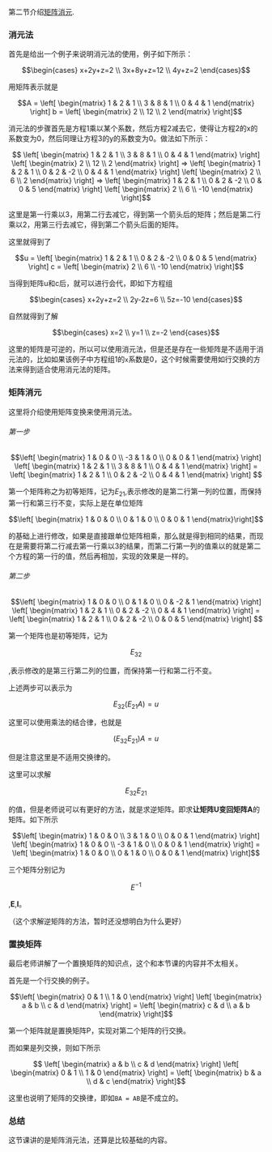 第二节介绍[矩阵消元](http://open.163.com/movie/2010/11/P/P/M6V0BQC4M_M6V29EGPP.html).

### 消元法

首先是给出一个例子来说明消元法的使用，例子如下所示：

```math
\begin{cases}
x+2y+z=2 \\
3x+8y+z=12 \\
 4y+z=2
\end{cases}
```

用矩阵表示就是
```math
A = \left[ \begin{matrix} 1 & 2 & 1 \\ 3 & 8 & 1 \\ 0 & 4 & 1 \end{matrix} \right]  b = \left[ \begin{matrix} 2 \\ 12 \\ 2 \end{matrix} \right]
```

消元法的步骤首先是方程1乘以某个系数，然后方程2减去它，使得让方程2的x的系数变为0，然后同理让方程3的y的系数变为0。做法如下所示：

```math
 \left[ \begin{matrix} 1 & 2 & 1 \\ 3 & 8 & 1 \\ 0 & 4 & 1 \end{matrix} \right]  \left[ \begin{matrix} 2 \\ 12 \\ 2 \end{matrix} \right]
 =>
 \left[ \begin{matrix} 1 & 2 & 1 \\ 0 & 2 & -2 \\ 0  & 4 & 1 \end{matrix} \right]  \left[ \begin{matrix} 2 \\ 6 \\ 2 \end{matrix} \right]
 =>
 \left[ \begin{matrix} 1 & 2 & 1 \\ 0 & 2 & -2 \\ 0  & 0 & 5 \end{matrix} \right]  \left[ \begin{matrix} 2 \\ 6 \\ -10 \end{matrix} \right]
```

这里是第一行乘以3，用第二行去减它，得到第一个箭头后的矩阵；然后是第二行乘以2，用第三行去减它，得到第二个箭头后面的矩阵。

这里就得到了
```math
u = \left[ \begin{matrix} 1 & 2 & 1 \\ 0 & 2 & -2 \\ 0  & 0 & 5 \end{matrix} \right]  c = \left[ \begin{matrix} 2 \\ 6 \\ -10 \end{matrix} \right]
```

当得到矩阵u和c后，就可以进行会代，即如下方程组
```math
\begin{cases}
x+2y+z=2 \\
2y-2z=6 \\
 5z=-10
\end{cases}
```

自然就得到了解
```math
\begin{cases}
x=2 \\
y=1 \\
z=-2
\end{cases}
```

这里的矩阵是可逆的，所以可以使用消元法，但是还是存在一些矩阵是不适用于消元法的，比如如果该例子中方程组1的`x`系数是0，这个时候需要使用如行交换的方法来得到适合使用消元法的矩阵。

### 矩阵消元

  这里将介绍使用矩阵变换来使用消元法。
  
###### 第一步
```math
\left[ \begin{matrix} 1 & 0 & 0 \\ -3 & 1 & 0 \\ 0 & 0 & 1 \end{matrix} \right] \left[ \begin{matrix} 1 & 2 & 1 \\ 3 & 8 & 1 \\ 0 & 4 & 1 \end{matrix} \right] = \left[ \begin{matrix} 1 & 2 & 1 \\ 0 & 2 & -2 \\ 0  & 4 & 1 \end{matrix} \right] 
```

第一个矩阵称之为初等矩阵，记为$E_{21}$,表示修改的是第二行第一列的位置，而保持第一行和第三行不变，实际上是在单位矩阵
```math
\left[ \begin{matrix} 1 & 0 & 0 \\ 0 & 1 & 0 \\ 0 & 0 & 1 \end{matrix}\right]
```
的基础上进行修改，如果是直接跟单位矩阵相乘，那么就是得到相同的结果，而现在是需要将第二行减去第一行乘以3的结果，而第二行第一列的值乘以的就是第二个方程的第一行的值，然后再相加，实现的效果是一样的。

###### 第二步
```math
\left[ \begin{matrix} 1 & 0 & 0 \\ 0 & 1 & 0 \\ 0 & -2 & 1 \end{matrix} \right] \left[ \begin{matrix} 1 & 2 & 1 \\ 0 & 2 & -2 \\ 0  & 4 & 1 \end{matrix} \right] = \left[ \begin{matrix} 1 & 2 & 1 \\ 0 & 2 & -2 \\ 0  & 0 & 5 \end{matrix} \right] 
```

第一个矩阵也是初等矩阵，记为

```math
E_{32}
```


,表示修改的是第三行第二列的位置，而保持第一行和第二行不变。

上述两步可以表示为
```math
E_{32}(E_{21}A) = u
```

这里可以使用乘法的结合律，也就是

```math
(E_{32}E_{21}) A= u
```


但是注意这里是不适用交换律的。

这里可以求解
```math
E_{32}E_{21}
```
的值，但是老师说可以有更好的方法，就是求逆矩阵。即求**让矩阵U变回矩阵A**的矩阵。如下所示

```math
\left[ \begin{matrix} 1 & 0 & 0 \\ 3 & 1 & 0 \\ 0 & 0 & 1 \end{matrix} \right]  \left[ \begin{matrix} 1 & 0 & 0 \\ -3 & 1 & 0 \\ 0 & 0 & 1 \end{matrix} \right]  = \left[ \begin{matrix} 1 & 0 & 0 \\ 0 & 1 & 0 \\ 0 & 0 & 1 \end{matrix} \right]
```

三个矩阵分别记为
```math
E^{-1}
```
,**E**,**I**。

（这个求解逆矩阵的方法，暂时还没想明白为什么更好）

### 置换矩阵

最后老师讲解了一个置换矩阵的知识点，这个和本节课的内容并不太相关。

首先是一个行交换的例子。
```math
\left[ \begin{matrix} 0 & 1 \\ 1 & 0 \end{matrix} \right] \left[ \begin{matrix} a & b \\ c & d \end{matrix} \right] = \left[ \begin{matrix} c & d \\ a & b \end{matrix} \right]
```

第一个矩阵就是置换矩阵P，实现对第二个矩阵的行交换。

而如果是列交换，则如下所示
```math
 \left[ \begin{matrix} a & b \\ c & d \end{matrix} \right] \left[ \begin{matrix} 0 & 1 \\ 1 & 0 \end{matrix} \right] = \left[ \begin{matrix} b & a \\ d & c \end{matrix} \right]
```

这里也说明了矩阵的交换律，即如`BA = AB`是不成立的。

### 总结

这节课讲的是矩阵消元法，还算是比较基础的内容。





